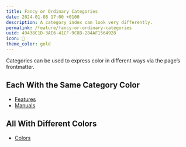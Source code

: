 ```yaml
---
title: Fancy or Ordinary Categories
date: 2024-01-08 17:00 +0100
description: A category index can look very differently.
permalink: /feature/fancy-or-ordinary-categories
uuid: 49438C1D-3AE6-41CF-9C8B-284AF1564928
icon: 🎩
theme_color: gold
---
```

Categories can be used to express color in different ways via the page’s frontmatter.

## Each With the Same Category Color

- [Features](/features/)
- [Manuals](/manuals/)

## All With Different Colors

- [Colors](/colors/)
